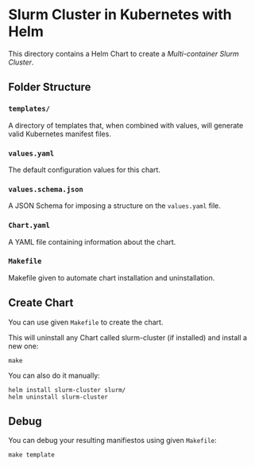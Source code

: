 # Slurm Cluster in Kubernetes with Helm
This directory contains a Helm Chart to create a *Multi-container Slurm Cluster*.

## Folder Structure
### `templates/`
A directory of templates that, when combined with values, will generate valid Kubernetes manifest files.

### `values.yaml`
The default configuration values for this chart.

### `values.schema.json`
A JSON Schema for imposing a structure on the `values.yaml` file.

### `Chart.yaml`
A YAML file containing information about the chart.

### `Makefile`
Makefile given to automate chart installation and uninstallation.

## Create Chart
You can use given `Makefile` to create the chart.

This will uninstall any Chart called slurm-cluster (if installed) and install a new one:
```
make
```

You can also do it manually:
```
helm install slurm-cluster slurm/
helm uninstall slurm-cluster
```

## Debug
You can debug your resulting manifiestos using given `Makefile`:
```
make template
```


